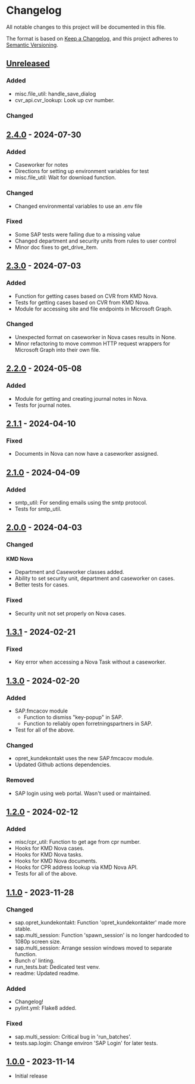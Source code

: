 # Changelog

All notable changes to this project will be documented in this file.

The format is based on [Keep a Changelog](https://keepachangelog.com/en/1.0.0/),
and this project adheres to [Semantic Versioning](https://semver.org/spec/v2.0.0.html).


## [Unreleased]

### Added

- misc.file_util: handle_save_dialog
- cvr_api.cvr_lookup: Look up cvr number.

### Changed

## [2.4.0] - 2024-07-30

### Added

- Caseworker for notes
- Directions for setting up environment variables for test
- misc.file_util: Wait for download function.

### Changed

- Changed environmental variables to use an .env file

### Fixed
- Some SAP tests were failing due to a missing value
- Changed department and security units from rules to user control
- Minor doc fixes to get_drive_item.

## [2.3.0] - 2024-07-03

### Added

- Function for getting cases based on CVR from KMD Nova.
- Tests for getting cases based on CVR from KMD Nova.
- Module for accessing site and file endpoints in Microsoft Graph.

### Changed

- Unexpected format on caseworker in Nova cases results in None.
- Minor refactoring to move common HTTP request wrappers for Microsoft Graph into their own file.

## [2.2.0] - 2024-05-08

### Added

- Module for getting and creating journal notes in Nova.
- Tests for journal notes.

## [2.1.1] - 2024-04-10

### Fixed

- Documents in Nova can now have a caseworker assigned.

## [2.1.0] - 2024-04-09

### Added

- smtp_util: For sending emails using the smtp protocol.
- Tests for smtp_util.

## [2.0.0] - 2024-04-03

### Changed

#### KMD Nova

- Department and Caseworker classes added.
- Ability to set security unit, department and caseworker on cases.
- Better tests for cases.

### Fixed

- Security unit not set properly on Nova cases.

## [1.3.1] - 2024-02-21

### Fixed

- Key error when accessing a Nova Task without a caseworker.

## [1.3.0] - 2024-02-20

### Added

- SAP.fmcacov module 
  - Function to dismiss "key-popup" in SAP.
  - Function to reliably open forretningspartners in SAP.
- Test for all of the above.

### Changed

- opret_kundekontakt uses the new SAP.fmcacov module.
- Updated Github actions dependencies.

### Removed

- SAP login using web portal. Wasn't used or maintained.

## [1.2.0] - 2024-02-12

### Added

- misc/cpr_util: Function to get age from cpr number.
- Hooks for KMD Nova cases.
- Hooks for KMD Nova tasks.
- Hooks for KMD Nova documents.
- Hooks for CPR address lookup via KMD Nova API.
- Tests for all of the above.

## [1.1.0] - 2023-11-28

### Changed

- sap.opret_kundekontakt: Function 'opret_kundekontakter' made more stable.
- sap.multi_session: Function 'spawn_session' is no longer hardcoded to 1080p screen size.
- sap.multi_session: Arrange session windows moved to separate function.
- Bunch o' linting.
- run_tests.bat: Dedicated test venv.
- readme: Updated readme.

### Added

- Changelog!
- pylint.yml: Flake8 added.

### Fixed

- sap.multi_session: Critical bug in 'run_batches'.
- tests.sap.login: Change environ 'SAP Login' for later tests.

## [1.0.0] - 2023-11-14

- Initial release

[Unreleased]: https://github.com/itk-dev-rpa/ITK-dev-shared-components/compare/2.4.0...HEAD
[2.4.0]: https://github.com/itk-dev-rpa/ITK-dev-shared-components/releases/tag/2.4.0
[2.3.0]: https://github.com/itk-dev-rpa/ITK-dev-shared-components/releases/tag/2.3.0
[2.2.0]: https://github.com/itk-dev-rpa/ITK-dev-shared-components/releases/tag/2.2.0
[2.1.1]: https://github.com/itk-dev-rpa/ITK-dev-shared-components/releases/tag/2.1.1
[2.1.0]: https://github.com/itk-dev-rpa/ITK-dev-shared-components/releases/tag/2.1.0
[2.0.0]: https://github.com/itk-dev-rpa/ITK-dev-shared-components/releases/tag/2.0.0
[1.3.1]: https://github.com/itk-dev-rpa/ITK-dev-shared-components/releases/tag/1.3.1
[1.3.0]: https://github.com/itk-dev-rpa/ITK-dev-shared-components/releases/tag/1.3.0
[1.2.0]: https://github.com/itk-dev-rpa/ITK-dev-shared-components/releases/tag/1.2.0
[1.1.0]: https://github.com/itk-dev-rpa/ITK-dev-shared-components/releases/tag/1.1.0
[1.0.0]: https://github.com/itk-dev-rpa/ITK-dev-shared-components/releases/tag/1.0.0
